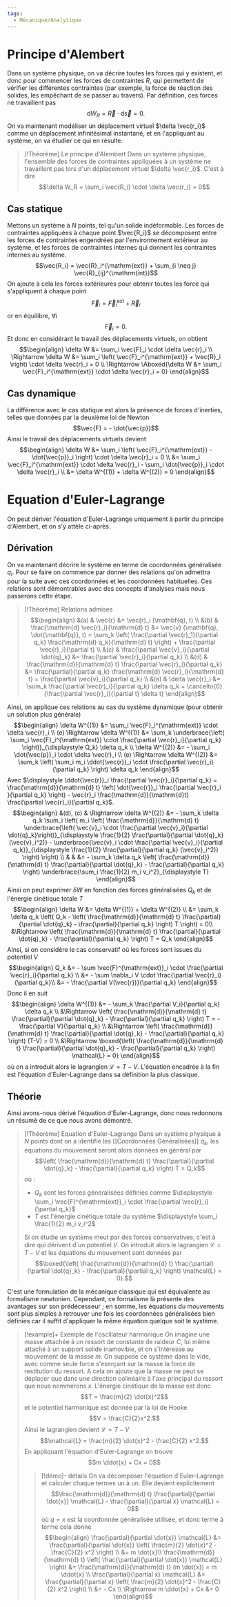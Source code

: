 ```yaml
---
tags:
  - Mécanique/Analytique
---
```

# Principe d'Alembert

Dans un système physique, on va décrire toutes les forces qui y existent, et donc pour commencer les forces de contraintes $R$, qui permettent de vérifier les différentes contraintes (par exemple, la force de réaction des solides, les empêchant de se passer au travers). Par définition, ces forces ne travaillent pas$$\mathrm{d}W_R = \vec{R} \cdot \mathrm{d} \vec{s} = 0.$$
On va maintenant modéliser un déplacement virtuel $\delta \vec{r_i}$ comme un déplacement infinitésimal instantané, et en l'appliquant au système, on va étudier ce qui en résulte.

> [!Théorème] Le principe d'Alembert
> Dans un système physique, l'ensemble des forces de contraintes appliquées à un système ne travaillent pas lors d'un déplacement virtuel $\delta \vec{r_i}$. C'est à dire $$\delta W_R = \sum_i \vec{R_i} \cdot \delta \vec{r_i} = 0$$

## Cas statique

Mettons un système à $N$ points, tel qu'un solide indéformable. Les forces de contraintes appliquées à chaque point $\vec{R_i}$ se décomposent entre les forces de contraintes engendrées par l'environnement extérieur au système, et les forces de contraintes internes qui donnent les contraintes internes au système. $$\vec{R_i} = \vec{R}_i^{\mathrm{ext}} + \sum_{i \neq j} \vec{R}_{ij}^{\mathrm{int}}$$On ajoute à cela les forces extérieures pour obtenir toutes les force qui s'appliquent à chaque point$$\vec{F}_i = \vec{F}_i^{\mathrm{ext}} + \vec{R}_i$$or en équilibre, $\forall i$ $$\vec{F}_i = 0.$$
Et donc en considérant le travail des déplacements virtuels, on obtient $$\begin{align}
\delta W &= \sum_i \vec{F}_i \cdot \delta \vec{r}_i \\
\Rightarrow \delta W &= \sum_i \left( \vec{F}_i^{\mathrm{ext}} + \vec{R}_i \right) \cdot \delta \vec{r}_i = 0 \\
\Rightarrow \Aboxed{\delta W &= \sum_i \vec{F}_i^{\mathrm{ext}}  \cdot \delta \vec{r}_i = 0}
\end{align}$$
## Cas dynamique

La différence avec le cas statique est alors la présence de forces d'inerties, telles que données par la deuxième loi de Newton $$\vec{F} = - \dot{\vec{p}}$$Ainsi le travail des déplacements virtuels devient $$\begin{align}
\delta W &= \sum_i \left( \vec{F}_i^{\mathrm{ext}} - \dot{\vec{p}}_i \right) \cdot \delta \vec{r}_i = 0 \\
&= \sum_i \vec{F}_i^{\mathrm{ext}} \cdot \delta \vec{r}_i - \sum_i \dot{\vec{p}}_i \cdot \delta \vec{r}_i \\
&= \delta W^{(1)} + \delta W^{(2)} = 0
\end{align}$$
# Equation d'Euler-Lagrange

On peut dériver l'équation d'Euler-Lagrange uniquement à partir du principe d'Alembert, et on s'y attèle ci-après.
## Dérivation

On va maintenant décrire le système en terme de coordonnées généralisée $q_i$. Pour se faire on commence par donner des relations qu'on admettra pour la suite avec ces coordonnées et les coordonnées habituelles. Ces relations sont démontrables avec des concepts d'analyses mais nous passerons cette étape.

> [!Théorème] Relations admises
> $$\begin{align}
&(a) & \vec{r} &= \vec{r}_i (\mathbf{q}, t) \\
&(b) & \frac{\mathrm{d} \vec{r}_i}{\mathrm{d} t} &= \vec{v} (\mathbf{q}, \dot{\mathbf{q}}, t) = \sum_k \left( \frac{\partial \vec{r}_1}{\partial q_k} \frac{\mathrm{d} q_k}{\mathrm{d} t} \right) + \frac{\partial \vec{r}_i}{\partial t} \\
&(c) & \frac{\partial \vec{v}_i}{\partial \dot{q}_k} &= \frac{\partial \vec{r}_i}{\partial q_k} \\
&(d) & \frac{\mathrm{d}}{\mathrm{d} t} \frac{\partial \vec{r}_i}{\partial q_k} &= \frac{\partial}{\partial q_k} \frac{\mathrm{d} \vec{r}_i}{\mathrm{d} t} = \frac{\partial \vec{v}_i}{\partial q_k} \\
&(e) & \delta \vec{r}_i &= \sum_k \frac{\partial \vec{r}_i}{\partial q_k} \delta q_k + \cancelto{0}{\frac{\partial \vec{r}_i}{\partial t} \delta t}
\end{align}$$

Ainsi, on applique ces relations au cas du système dynamique (pour obtenir un solution plus générale) $$\begin{align}
\delta W^{(1)} &= \sum_i \vec{F}_i^{\mathrm{ext}} \cdot \delta \vec{r}_i \\
(e) \Rightarrow \delta W^{(1)} &= \sum_k \underbrace{\left( \sum_i \vec{F}_i^{\mathrm{ext}} \cdot \frac{\partial \vec{r}_i}{\partial q_k} \right)}_{\displaystyle Q_k} \delta q_k \\
\delta W^{(2)} &= - \sum_i \dot{\vec{p}}_i \cdot \delta \vec{r}_i  \\
(e) \Rightarrow \delta W^{(2)} &= \sum_k \left( \sum_i m_i \ddot{\vec{r}}_i \cdot \frac{\partial \vec{r}_i}{\partial q_k} \right) \delta q_k 
\end{align}$$Avec $\displaystyle \ddot{\vec{r}}_i \frac{\partial \vec{r}_i}{\partial q_k} = \frac{\mathrm{d}}{\mathrm{d} t} \left( \dot{\vec{r}}_i \frac{\partial \vec{r}_i }{\partial q_k} \right) - \vec{r}_i \frac{\mathrm{d}}{\mathrm{d}t} \frac{\partial \vec{r}_i}{\partial q_k}$. $$\begin{align}
&(d), (c) & \Rightarrow \delta W^{(2)} &= - \sum_k \delta q_k \sum_i \left( m_i \left( \frac{\mathrm{d}}{\mathrm{d} t} \underbrace{\left( \vec{v}_i \cdot \frac{\partial \vec{v}_i}{\partial \dot{q}_k}\right)}_{\displaystyle \frac{1}{2} \frac{\partial}{\partial \dot{q}_k} (\vec{v}_i^2)} - \underbrace{\vec{v}_i \cdot \frac{\partial \vec{v}_i}{\partial q_k}}_{\displaystyle \frac{1}{2} \frac{\partial}{\partial q_k} (\vec{v}_i^2)} \right) \right) \\
& & &= - \sum_k \delta q_k \left( \frac{\mathrm{d}}{\mathrm{d} t} \frac{\partial}{\partial \dot{q}_k} - \frac{\partial}{\partial q_k} \right) \underbrace{\sum_i \frac{1}{2} m_i v_i^2}_{\displaystyle T}
\end{align}$$Ainsi on peut exprimer $\delta W$ en fonction des forces généralisées $Q_k$ et de l'énergie cinétique totale $T$ $$\begin{align}
\delta W &= \delta W^{(1)} + \delta W^{(2)} \\
&= \sum_k \delta q_k \left( Q_k - \left( \frac{\mathrm{d}}{\mathrm{d} t} \frac{\partial}{\partial \dot{q}_k} - \frac{\partial}{\partial q_k} \right) T \right) = 0\\
&\Rightarrow \left( \frac{\mathrm{d}}{\mathrm{d} t} \frac{\partial}{\partial \dot{q}_k} - \frac{\partial}{\partial q_k} \right) T = Q_k
\end{align}$$
Ainsi, si on considère le cas conservatif où les forces sont issues du potentiel $V$ $$\begin{align}
Q_k &= - \sum \vec{F}^{\mathrm{ext}}_i \cdot \frac{\partial \vec{r}_i}{\partial q_k} \\
&= - \sum \nabla_i V \cdot \frac{\partial \vec{r}_i}{\partial q_k}\\
&= - \frac{\partial V(\vec{r})}{\partial q_k}
\end{align}$$Donc il en suit $$\begin{align}
\delta W^{(1)} &= - \sum_k \frac{\partial V_i}{\partial q_k} \delta q_k \\
&\Rightarrow \left( \frac{\mathrm{d}}{\mathrm{d} t} \frac{\partial}{\partial \dot{q}_k} - \frac{\partial}{\partial q_k} \right) T = -\frac{\partial V}{\partial q_k} \\
&\Rightarrow \left( \frac{\mathrm{d}}{\mathrm{d} t} \frac{\partial}{\partial \dot{q}_k} - \frac{\partial}{\partial q_k} \right) (T-V) = 0 \\
&\Rightarrow \boxed{\left( \frac{\mathrm{d}}{\mathrm{d} t} \frac{\partial}{\partial \dot{q}_k} - \frac{\partial}{\partial q_k} \right) \mathcal{L} = 0}
\end{align}$$où on a introduit alors le lagrangien $\mathcal{L} = T-V$. L'équation encadrée à la fin est l'équation d'Euler-Lagrange dans sa définition la plus classique.
 
## Théorie 

Ainsi avons-nous dérivé l'équation d'Euler-Lagrange, donc nous redonnons un résumé de ce que nous avons démontré.

> [!Théorème] Equation d'Euler-Lagrange
> Dans un système physique à $N$ points dont on a identifié les [[Coordonnées Généralisées]] $q_k$, les équations du mouvement seront alors données en général par $$\left( \frac{\mathrm{d}}{\mathrm{d} t} \frac{\partial}{\partial \dot{q}_k} - \frac{\partial}{\partial q_k} \right) T = Q_k$$où :
> - $Q_k$ sont les forces généralisées définies comme $\displaystyle \sum_i \vec{F}^{\mathrm{ext}}_i \cdot \frac{\partial \vec{r}_i}{\partial q_k}$
> - $T$ est l'énergie cinétique totale du système $\displaystyle \sum_i \frac{1}{2} m_i v_i^2$
>
> Si on étudie un système meut par des forces conservatives, c'est à dire qui dérivent d'un potentiel $V$. On introduit alors le lagrangien $\mathcal{L} = T-V$ et les équations du mouvement sont données par $$\boxed{\left( \frac{\mathrm{d}}{\mathrm{d} t} \frac{\partial}{\partial \dot{q}_k} - \frac{\partial}{\partial q_k} \right) \mathcal{L} = 0}.$$

C'est une formulation de la mécanique classique qui est équivalente au formalisme newtonien. Cependant, ce formalisme là présente des avantages sur son prédécesseur ; en somme, les équations du mouvements sont plus simples à retrouver une fois les coordonnées généralisées bien définies car il suffit d'appliquer la même équation quelque soit le système.

> [!example]+ Exemple de l'oscillateur harmonique
> On imagine une masse attachée à un ressort de constante de raideur $C$, lui même attaché à un support solide inamovible, et on s'intéresse au mouvement de la masse $m$. On suppose ce système dans le vide, avec comme seule force s'exerçant sur la masse la force de restitution du ressort. A cela on ajoute que la masse ne peut se déplacer que dans une direction colinéaire à l'axe principal du ressort que nous nommerons $x$. L'énergie cinétique de la masse est donc $$T = \frac{m}{2} \dot{x}^2$$et le potentiel harmonique est donnée par la loi de Hooke $$V = \frac{C}{2}x^2.$$
> Ainsi le lagrangien devient  $\mathcal{L} = T - V$ $$\mathcal{L} = \frac{m}{2} \dot{x}^2 - \frac{C}{2} x^2.$$
> En appliquant l'équation d'Euler-Lagrange on trouve$$m \ddot{x} + Cx = 0$$
> > [!démo]- détails
> > On va décomposer l'équation d'Euler-Lagrange et calculer chaque termes un à un. Elle devient explicitement $$\frac{\mathrm{d}}{\mathrm{d} t} \frac{\partial}{\partial \dot{x}} \mathcal{L} - \frac{\partial}{\partial x} \mathcal{L} = 0$$où $q = x$ est la coordonnée généralisée utilisée, et donc terme à terme cela donne$$\begin{align}
\frac{\partial}{\partial \dot{x}} \mathcal{L} &= \frac{\partial}{\partial \dot{x}} \left( \frac{m}{2} \dot{x}^2 - \frac{C}{2} x^2 \right) \\
&= m \dot{x}\\
\frac{\mathrm{d}}{\mathrm{d} t} \left( \frac{\partial}{\partial \dot{x}} \mathcal{L} \right) &= \frac{\mathrm{d}}{\mathrm{d} t} (m \dot{x}) = m \ddot{x} \\
\frac{\partial}{\partial x} \mathcal{L} &= \frac{\partial}{\partial x} \left( \frac{m}{2} \dot{x}^2 - \frac{C}{2} x^2 \right) \\
&= - Cx \\
\Rightarrow m \ddot{x} + Cx &= 0
\end{align}$$


